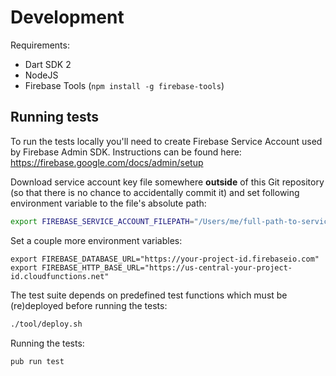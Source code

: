 # Development

Requirements:

* Dart SDK 2
* NodeJS
* Firebase Tools (`npm install -g firebase-tools`)

## Running tests

To run the tests locally you'll need to create Firebase Service Account
used by Firebase Admin SDK. Instructions can be found here:
https://firebase.google.com/docs/admin/setup

Download service account key file somewhere **outside** of this Git
repository (so that there is no chance to accidentally commit it) and
set following environment variable to the file's absolute path:

```bash
export FIREBASE_SERVICE_ACCOUNT_FILEPATH="/Users/me/full-path-to-service-account-key.json"
```

Set a couple more environment variables:

```
export FIREBASE_DATABASE_URL="https://your-project-id.firebaseio.com"
export FIREBASE_HTTP_BASE_URL="https://us-central-your-project-id.cloudfunctions.net"
```

The test suite depends on predefined test functions which must be
(re)deployed before running the tests:

```bash
./tool/deploy.sh
```

Running the tests:

```bash
pub run test
```
